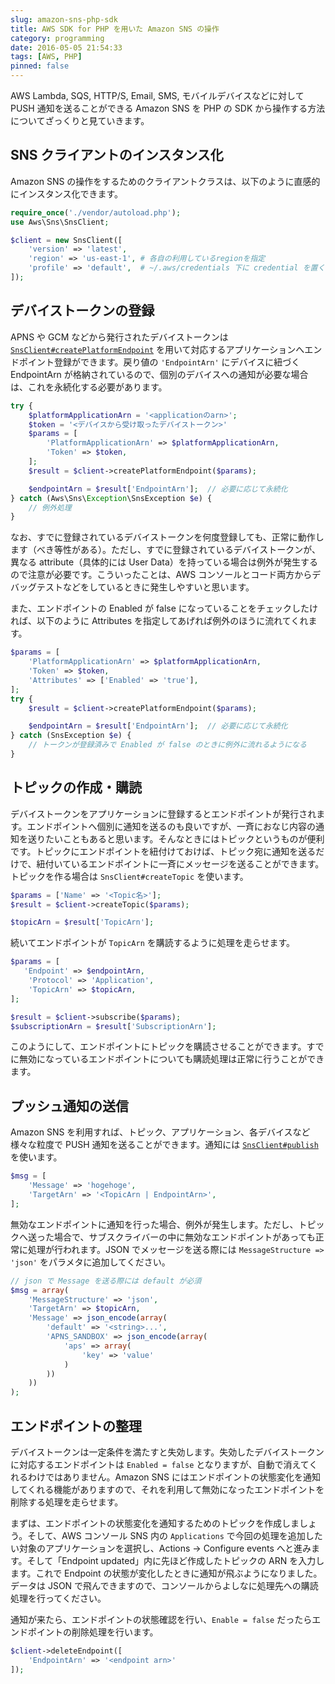 ```yaml
---
slug: amazon-sns-php-sdk
title: AWS SDK for PHP を用いた Amazon SNS の操作
category: programming
date: 2016-05-05 21:54:33
tags: [AWS, PHP]
pinned: false
---
```


AWS Lambda, SQS, HTTP/S, Email, SMS, モバイルデバイスなどに対して PUSH 通知を送ることができる Amazon SNS を PHP の SDK から操作する方法についてざっくりと見ていきます。

## SNS クライアントのインスタンス化

Amazon SNS の操作をするためのクライアントクラスは、以下のように直感的にインスタンス化できます。

```php
require_once('./vendor/autoload.php');
use Aws\Sns\SnsClient;

$client = new SnsClient([
    'version' => 'latest',
    'region' => 'us-east-1', # 各自の利用しているregionを指定
    'profile' => 'default',  # ~/.aws/credentials 下に credential を置く
]);
```

## デバイストークンの登録

APNS や GCM などから発行されたデバイストークンは [`SnsClient#createPlatformEndpoint`](http://docs.aws.amazon.com/aws-sdk-php/v3/api/api-sns-2010-03-31.html#createplatformendpoint) を用いて対応するアプリケーションへエンドポイント登録ができます。戻り値の `'EndpointArn'` にデバイスに紐づく EndpointArn が格納されているので、個別のデバイスへの通知が必要な場合は、これを永続化する必要があります。

```php
try {
    $platformApplicationArn = '<applicationのarn>';
    $token = '<デバイスから受け取ったデバイストークン>'
    $params = [
        'PlatformApplicationArn' => $platformApplicationArn,
        'Token' => $token,
    ];
    $result = $client->createPlatformEndpoint($params);

    $endpointArn = $result['EndpointArn'];  // 必要に応じて永続化
} catch (Aws\Sns\Exception\SnsException $e) {
    // 例外処理
}
```

なお、すでに登録されているデバイストークンを何度登録しても、正常に動作します（べき等性がある）。ただし、すでに登録されているデバイストークンが、異なる attribute（具体的には User Data）を持っている場合は例外が発生するので注意が必要です。こういったことは、AWS コンソールとコード両方からデバッグテストなどをしているときに発生しやすいと思います。

また、エンドポイントの Enabled が false になっていることをチェックしたければ、以下のように Attributes を指定してあげれば例外のほうに流れてくれます。

```php
$params = [
    'PlatformApplicationArn' => $platformApplicationArn,
    'Token' => $token,
    'Attributes' => ['Enabled' => 'true'],
];
try {
    $result = $client->createPlatformEndpoint($params);

    $endpointArn = $result['EndpointArn'];  // 必要に応じて永続化
} catch (SnsException $e) {
    // トークンが登録済みで Enabled が false のときに例外に流れるようになる
}
```

## トピックの作成・購読

デバイストークンをアプリケーションに登録するとエンドポイントが発行されます。エンドポイントへ個別に通知を送るのも良いですが、一斉におなじ内容の通知を送りたいこともあると思います。そんなときにはトピックというものが便利です。トピックにエンドポイントを紐付けておけば、トピック宛に通知を送るだけで、紐付いているエンドポイントに一斉にメッセージを送ることができます。トピックを作る場合は `SnsClient#createTopic` を使います。

```php
$params = ['Name' => '<Topic名>'];
$result = $client->createTopic($params);

$topicArn = $result['TopicArn'];
```

続いてエンドポイントが `TopicArn` を購読するように処理を走らせます。

```php
$params = [
   'Endpoint' => $endpointArn,
    'Protocol' => 'Application',
    'TopicArn' => $topicArn,
];

$result = $client->subscribe($params);
$subscriptionArn = $result['SubscriptionArn'];
```

このようにして、エンドポイントにトピックを購読させることができます。すでに無効になっているエンドポイントについても購読処理は正常に行うことができます。

## プッシュ通知の送信

Amazon SNS を利用すれば、トピック、アプリケーション、各デバイスなど様々な粒度で PUSH 通知を送ることができます。通知には [`SnsClient#publish`](http://docs.aws.amazon.com/aws-sdk-php/v3/api/api-sns-2010-03-31.html#publish) を使います。

```php
$msg = [
    'Message' => 'hogehoge',
    'TargetArn' => '<TopicArn | EndpointArn>',
];
```

無効なエンドポイントに通知を行った場合、例外が発生します。ただし、トピックへ送った場合で、サブスクライバーの中に無効なエンドポイントがあっても正常に処理が行われます。JSON でメッセージを送る際には `MessageStructure => 'json'` をパラメタに追加してください。

```php
// json で Message を送る際には default が必須
$msg = array(
    'MessageStructure' => 'json',
    'TargetArn' => $topicArn,
    'Message' => json_encode(array(
        'default' => '<string>...',
        'APNS_SANDBOX' => json_encode(array(
            'aps' => array(
                'key' => 'value'
            )
        ))
    ))
);
```

## エンドポイントの整理

デバイストークンは一定条件を満たすと失効します。失効したデバイストークンに対応するエンドポイントは `Enabled = false` となりますが、自動で消えてくれるわけではありません。Amazon SNS にはエンドポイントの状態変化を通知してくれる機能がありますので、それを利用して無効になったエンドポイントを削除する処理を走らせます。

まずは、エンドポイントの状態変化を通知するためのトピックを作成しましょう。そして、AWS コンソール SNS 内の `Applications` で今回の処理を追加したい対象のアプリケーションを選択し、Actions -> Configure events へと進みます。そして「Endpoint updated」内に先ほど作成したトピックの ARN を入力します。これで Endpoint の状態が変化したときに通知が飛ぶようになりました。データは JSON で飛んできますので、コンソールからよしなに処理先への購読処理を行ってください。

通知が来たら、エンドポイントの状態確認を行い、`Enable = false` だったらエンドポイントの削除処理を行います。

```php
$client->deleteEndpoint([
    'EndpointArn' => '<endpoint arn>'
]);
```
